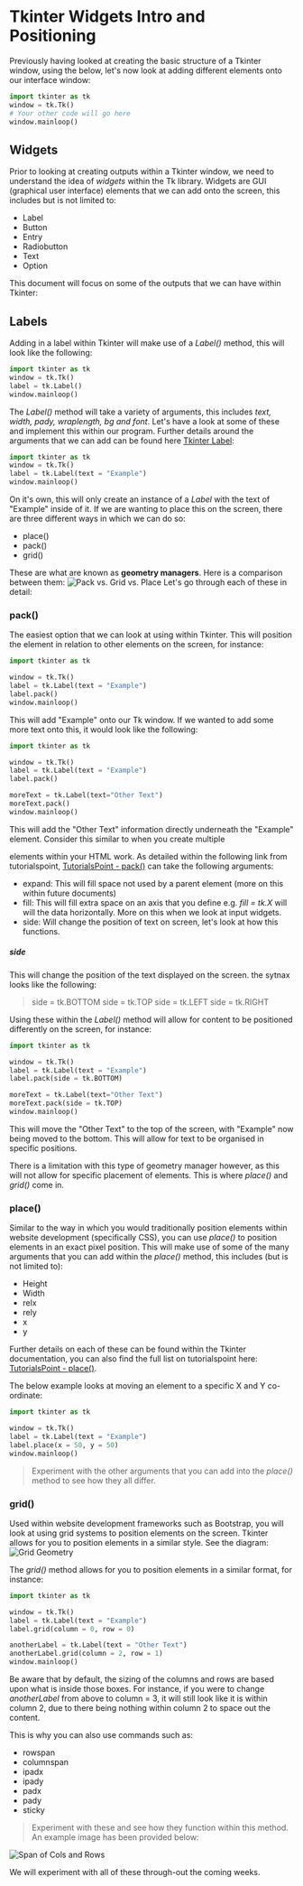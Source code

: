 # Tkinter Widgets Intro and Positioning
Previously having looked at creating the basic structure of a Tkinter window, using the below, let's now look at adding different elements onto our interface window:
```python
import tkinter as tk
window = tk.Tk()
# Your other code will go here
window.mainloop()
```
## Widgets
Prior to looking at creating outputs within a Tkinter window, we need to understand the idea of *widgets* within the Tk library. Widgets are GUI (graphical user interface) elements that we can add onto the screen, this includes but is not limited to:
- Label
- Button
- Entry
- Radiobutton
- Text
- Option

This document will focus on some of the outputs that we can have within Tkinter:
## Labels
Adding in a label within Tkinter will make use of a *Label()* method, this will look like the following:
```python
import tkinter as tk
window = tk.Tk()
label = tk.Label()
window.mainloop()
```
The *Label()* method will take a variety of arguments, this includes *text, width, pady, wraplength, bg and font*. Let's have a look at some of these and implement this within our program. Further details around the arguments that we can add can be found here [Tkinter Label](https://www.tutorialspoint.com/python/tk_label.htm):
```python
import tkinter as tk
window = tk.Tk()
label = tk.Label(text = "Example")
window.mainloop()
```
On it's own, this will only create an instance of a *Label* with the text of "Example" inside of it. If we are wanting to place this on the screen, there are three different ways in which we can do so:
- place() 
- pack()
- grid()

These are what are known as **geometry managers**. Here is a comparison between them:
![Pack vs. Grid vs. Place](http://gatherworkshops.github.io/programming/courses/tkinter/assets/images/geometry-managers.svg)
Let's go through each of these in detail:
### pack()
The easiest option that we can look at using within Tkinter. This will position the element in relation to other elements on the screen, for instance:
```python
import tkinter as tk

window = tk.Tk()
label = tk.Label(text = "Example")
label.pack()
window.mainloop()
```
This will add "Example" onto our Tk window. If we wanted to add some more text onto this, it would look like the following:
```python
import tkinter as tk

window = tk.Tk()
label = tk.Label(text = "Example")
label.pack()

moreText = tk.Label(text="Other Text")
moreText.pack()
window.mainloop()
```
This will add the "Other Text" information directly underneath the "Example" element. Consider this similar to when you create multiple *<div>* elements within your HTML work.
As detailed within the following link from tutorialspoint, [TutorialsPoint - pack()](https://www.tutorialspoint.com/python/tk_pack.htm) can take the following arguments:
- expand: This will fill space not used by a parent element (more on this within future documents)
- fill: This will fill extra space on an axis that you define e.g. *fill = tk.X* will will the data horizontally. More on this when we look at input widgets.
- side: Will change the position of text on screen, let's look at how this functions.

##### side
This will change the position of the text displayed on the screen. the sytnax looks like the following:
> side = tk.BOTTOM
side = tk.TOP
side = tk.LEFT
side = tk.RIGHT

Using these within the *Label()* method will allow for content to be positioned differently on the screen, for instance:
```python
import tkinter as tk

window = tk.Tk()
label = tk.Label(text = "Example")
label.pack(side = tk.BOTTOM)

moreText = tk.Label(text="Other Text")
moreText.pack(side = tk.TOP)
window.mainloop()
```
This will move the "Other Text" to the top of the screen, with "Example" now being moved to the bottom. This will allow for text to be organised in specific positions.

There is a limitation with this type of geometry manager however, as this will not allow for specific placement of elements. This is where *place()* and *grid()* come in.

### place()
Similar to the way in which you would traditionally position elements within website development (specifically CSS), you can use *place()* to position elements in an exact pixel position. This will make use of some of the many arguments that you can add within the *place()* method, this includes (but is not limited to):
- Height
- Width
- relx
- rely
- x
- y

Further details on each of these can be found within the Tkinter documentation, you can also find the full list on tutorialspoint here: [TutorialsPoint - place()](https://www.tutorialspoint.com/python/tk_place.htm).

The below example looks at moving an element to a specific X and Y co-ordinate:
```python
import tkinter as tk

window = tk.Tk()
label = tk.Label(text = "Example")
label.place(x = 50, y = 50)
window.mainloop()
```

> Experiment with the other arguments that you can add into the *place()* method to see how they all differ.

### grid()
Used within website development frameworks such as Bootstrap, you will look at using grid systems to position elements on the screen. Tkinter allows for you to position elements in a similar style. See the diagram:
![Grid Geometry](https://www.pythontutorial.net/wp-content/uploads/2021/01/Tkinter-grid-Grid-Geometry.png)

The *grid()* method allows for you to position elements in a similar format, for instance:
```python
import tkinter as tk

window = tk.Tk()
label = tk.Label(text = "Example")
label.grid(column = 0, row = 0)

anotherLabel = tk.Label(text = "Other Text")
anotherLabel.grid(column = 2, row = 1)
window.mainloop()
```

Be aware that by default, the sizing of the columns and rows are based upon what is inside those boxes. For instance, if you were to change *anotherLabel* from above to column = 3, it will still look like it is within column 2, due to there being nothing within column 2 to space out the content.

This is why you can also use commands such as:
- rowspan
- columnspan
- ipadx
- ipady
- padx
- pady
- sticky

> Experiment with these and see how they function within this method. An example image has been provided below:

![Span of Cols and Rows](https://www.pythontutorial.net/wp-content/uploads/2021/01/Tkinter-grid-columnspan-rowspan.png)

We will experiment with all of these through-out the coming weeks.